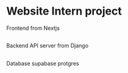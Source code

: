 # Website Intern project
Frontend from Nextjs
##
Backend API server from Django
##
Database supabase protgres

